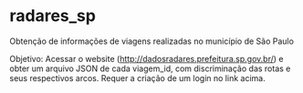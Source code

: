 # radares_sp
Obtenção de informações de viagens realizadas no município de São Paulo

Objetivo: Acessar o website (http://dadosradares.prefeitura.sp.gov.br/) e obter um arquivo JSON de cada viagem_id, com discriminação das rotas e seus respectivos arcos.
Requer a criação de um login no link acima.
